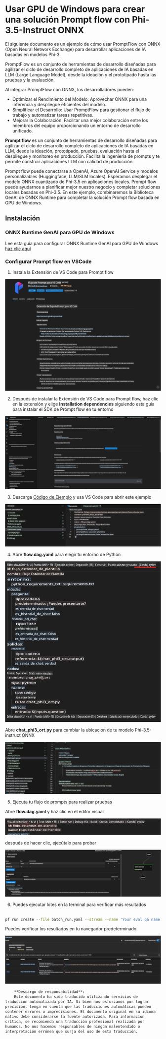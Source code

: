 # Usar GPU de Windows para crear una solución Prompt flow con Phi-3.5-Instruct ONNX 

El siguiente documento es un ejemplo de cómo usar PromptFlow con ONNX (Open Neural Network Exchange) para desarrollar aplicaciones de IA basadas en modelos Phi-3.

PromptFlow es un conjunto de herramientas de desarrollo diseñadas para agilizar el ciclo de desarrollo completo de aplicaciones de IA basadas en LLM (Large Language Model), desde la ideación y el prototipado hasta las pruebas y la evaluación.

Al integrar PromptFlow con ONNX, los desarrolladores pueden:

- Optimizar el Rendimiento del Modelo: Aprovechar ONNX para una inferencia y despliegue eficientes del modelo.
- Simplificar el Desarrollo: Usar PromptFlow para gestionar el flujo de trabajo y automatizar tareas repetitivas.
- Mejorar la Colaboración: Facilitar una mejor colaboración entre los miembros del equipo proporcionando un entorno de desarrollo unificado.

**Prompt flow** es un conjunto de herramientas de desarrollo diseñadas para agilizar el ciclo de desarrollo completo de aplicaciones de IA basadas en LLM, desde la ideación, prototipado, pruebas, evaluación hasta el despliegue y monitoreo en producción. Facilita la ingeniería de prompts y te permite construir aplicaciones LLM con calidad de producción.

Prompt flow puede conectarse a OpenAI, Azure OpenAI Service y modelos personalizables (Huggingface, LLM/SLM locales). Esperamos desplegar el modelo ONNX cuantizado de Phi-3.5 en aplicaciones locales. Prompt flow puede ayudarnos a planificar mejor nuestro negocio y completar soluciones locales basadas en Phi-3.5. En este ejemplo, combinaremos la Biblioteca GenAI de ONNX Runtime para completar la solución Prompt flow basada en GPU de Windows.

## **Instalación**

### **ONNX Runtime GenAI para GPU de Windows**

Lee esta guía para configurar ONNX Runtime GenAI para GPU de Windows [haz clic aquí](./041.ORTWindowGPUGuideline.md)

### **Configurar Prompt flow en VSCode**

1. Instala la Extensión de VS Code para Prompt flow

![pfvscode](../../../../../translated_images/pfvscode.6a83e68c73bb1e43a139552bdf1225de2d2da09f5a3f6dbea12c5eedf7b2b346.es.png)

2. Después de instalar la Extensión de VS Code para Prompt flow, haz clic en la extensión y elige **Installation dependencies** siguiendo esta guía para instalar el SDK de Prompt flow en tu entorno

![pfsetup](../../../../../translated_images/pfsetup.38f996cdb03932b973908d6f3488b3739c4175fe8aeb054824777b5aa5dee9b6.es.png)

3. Descarga [Código de Ejemplo](../../../../../code/09.UpdateSamples/Aug/pf/onnx_inference_pf) y usa VS Code para abrir este ejemplo

![pfsample](../../../../../translated_images/pfsample.c6d81e3718c262befa23d8e77930b4711bd0a15a8dad5f11b1a079254db802ab.es.png)

4. Abre **flow.dag.yaml** para elegir tu entorno de Python

![pfdag](../../../../../translated_images/pfdag.7db581854ff4c2e201ffbea9798b8c22fb12bb1ace133317246e9b2adaad7cb9.es.png)

   Abre **chat_phi3_ort.py** para cambiar la ubicación de tu modelo Phi-3.5-instruct ONNX

![pfphi](../../../../../translated_images/pfphi.447df74b48099f692f3c1964b32a98b1dbb8270781f3bd7dc71a089a386a3124.es.png)

5. Ejecuta tu flujo de prompts para realizar pruebas

Abre **flow.dag.yaml** y haz clic en el editor visual

![pfv](../../../../../translated_images/pfv.3a0fe62a5a8ca695864ac433c9b2ffb4825a4190caf8c372c06aa281cdef76d0.es.png)

después de hacer clic, ejecútalo para probar

![pfflow](../../../../../translated_images/pfflow.613bbe61a2c9390d66fac767fdea62fc095372a228edddefa68a9cffdb266ca0.es.png)

6. Puedes ejecutar lotes en la terminal para verificar más resultados

```bash

pf run create --file batch_run.yaml --stream --name 'Your eval qa name'    

```

Puedes verificar los resultados en tu navegador predeterminado

![pfresult](../../../../../translated_images/pfresult.d9c3d7889d3f9249a3e264f25d3016d2b15352ce1f8aab00887b1403212b28bb.es.png)

        **Descargo de responsabilidad**: 
        Este documento ha sido traducido utilizando servicios de traducción automatizada por IA. Si bien nos esforzamos por lograr precisión, tenga en cuenta que las traducciones automáticas pueden contener errores o imprecisiones. El documento original en su idioma nativo debe considerarse la fuente autorizada. Para información crítica, se recomienda una traducción profesional realizada por humanos. No nos hacemos responsables de ningún malentendido o interpretación errónea que surja del uso de esta traducción.